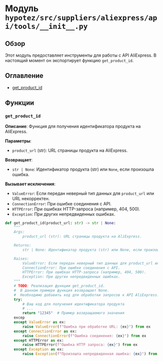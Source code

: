 # Модуль `hypotez/src/suppliers/aliexpress/api/tools/__init__.py`

## Обзор

Этот модуль предоставляет инструменты для работы с API AliExpress.  В настоящий момент он экспортирует функцию `get_product_id`.

## Оглавление

* [get_product_id](#get_product_id)


## Функции

### `get_product_id`

**Описание**: Функция для получения идентификатора продукта на AliExpress.

**Параметры**:

* `product_url` (str): URL страницы продукта на AliExpress.

**Возвращает**:

* `str | None`: Идентификатор продукта (str) или `None`, если произошла ошибка.

**Вызывает исключения**:

* `ValueError`: Если передан неверный тип данных для `product_url` или URL некорректен.
* `ConnectionError`: При ошибке соединения с API.
* `HTTPError`: При ошибках HTTP-запроса (например, 404, 500).
* `Exception`: При других непредвиденных ошибках.


```python
def get_product_id(product_url: str) -> str | None:
    """
    Args:
        product_url (str): URL страницы продукта на AliExpress.

    Returns:
        str | None: Идентификатор продукта (str) или None, если произошла ошибка.

    Raises:
        ValueError: Если передан неверный тип данных для product_url или URL некорректен.
        ConnectionError: При ошибке соединения с API.
        HTTPError: При ошибках HTTP-запроса (например, 404, 500).
        Exception: При других непредвиденных ошибках.
    """
    # TODO: Реализация функции get_product_id.
    #  В данном примере функция возвращает None.
    #  Необходимо добавить код для обработки запросов к API AliExpress.
    try:
        # Ваш код для получения идентификатора продукта
        # ...
        return "12345"  # Пример возвращаемого значения
    excep
    except ValueError as ex:
        raise ValueError(f"Ошибка при обработке URL: {ex}") from ex
    except ConnectionError as ex:
        raise ConnectionError(f"Ошибка соединения: {ex}") from ex
    except HTTPError as ex:
        raise HTTPError(f"Ошибка HTTP запроса: {ex}") from ex
    except Exception as ex:
        raise Exception(f"Произошла непредвиденная ошибка: {ex}") from ex
```